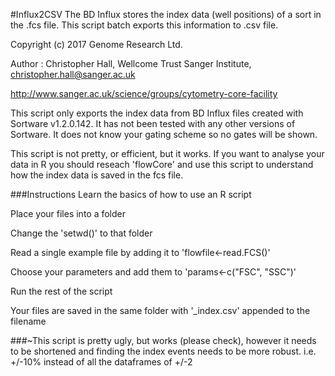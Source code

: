 #Influx2CSV
The BD Influx stores the index data (well positions) of a sort in the .fcs file.  This script batch exports this information to .csv file.

Copyright (c) 2017 Genome Research Ltd.

Author : Christopher Hall, Wellcome Trust Sanger Institute, christopher.hall@sanger.ac.uk

http://www.sanger.ac.uk/science/groups/cytometry-core-facility

This script only exports the index data from BD Influx files created with Sortware v1.2.0.142.  It has not been tested with any other versions of Sortware.  It does not know your gating scheme so no gates will be shown.  

This script is not pretty, or efficient, but it works.  If you want to analyse your data in R you should reseach 'flowCore' and use this script to understand how the index data is saved in the fcs file.

###Instructions
Learn the basics of how to use an R script

Place your files into a folder

Change the 'setwd()' to that folder

Read a single example file by adding it to 'flowfile<-read.FCS()'

Choose your parameters and add them to 'params<-c("FSC", "SSC")'

Run the rest of the script

Your files are saved in the same folder with '_index.csv' appended to the filename

###~This script is pretty ugly, but works (please check), however it needs to be shortened and finding the index events needs to be more robust.  i.e. +/-10% instead of all the dataframes of +/-2
